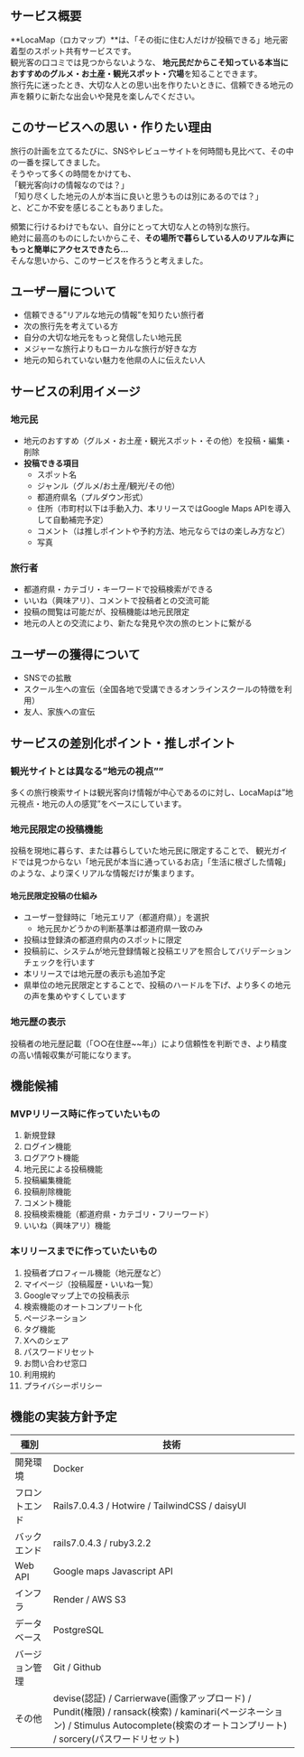 ## サービス概要

**LocaMap（ロカマップ）**は、「その街に住む人だけが投稿できる」地元密着型のスポット共有サービスです。  
観光客の口コミでは見つからないような、 **地元民だからこそ知っている本当におすすめのグルメ・お土産・観光スポット・穴場**を知ることできます。  
旅行先に迷ったとき、大切な人との思い出を作りたいときに、信頼できる地元の声を頼りに新たな出会いや発見を楽しんでください。

## このサービスへの思い・作りたい理由

旅行の計画を立てるたびに、SNSやレビューサイトを何時間も見比べて、その中の一番を探してきました。  
そうやって多くの時間をかけても、  
「観光客向けの情報なのでは？」  
「知り尽くした地元の人が本当に良いと思うものは別にあるのでは？」  
と、どこか不安を感じることもありました。  

頻繁に行けるわけでもない、自分にとって大切な人との特別な旅行。  
絶対に最高のものにしたいからこそ、**その場所で暮らしている人のリアルな声にもっと簡単にアクセスできたら…**  
そんな思いから、このサービスを作ろうと考えました。  

## ユーザー層について

- 信頼できる”リアルな地元の情報”を知りたい旅行者
- 次の旅行先を考えている方
- 自分の大切な地元をもっと発信したい地元民
- メジャーな旅行よりもローカルな旅行が好きな方
- 地元の知られていない魅力を他県の人に伝えたい人

## サービスの利用イメージ

### 地元民

- 地元のおすすめ（グルメ・お土産・観光スポット・その他）を投稿・編集・削除
- **投稿できる項目**
  - スポット名
  - ジャンル（グルメ/お土産/観光/その他）
  - 都道府県名（プルダウン形式）
  - 住所（市町村以下は手動入力、本リリースではGoogle Maps APIを導入して自動補完予定）
  - コメント（は推しポイントや予約方法、地元ならではの楽しみ方など）
  - 写真

### 旅行者

- 都道府県・カテゴリ・キーワードで投稿検索ができる
- いいね（興味アリ）、コメントで投稿者との交流可能
- 投稿の閲覧は可能だが、投稿機能は地元民限定
- 地元の人との交流により、新たな発見や次の旅のヒントに繋がる

## ユーザーの獲得について

- SNSでの拡散
- スクール生への宣伝（全国各地で受講できるオンラインスクールの特徴を利用）
- 友人、家族への宣伝

## サービスの差別化ポイント・推しポイント

### 観光サイトとは異なる”地元の視点””
多くの旅行検索サイトは観光客向け情報が中心であるのに対し、LocaMapは”地元視点・地元の人の感覚”をベースにしています。

### 地元民限定の投稿機能
投稿を現地に暮らす、または暮らしていた地元民に限定することで、
観光ガイドでは見つからない「地元民が本当に通っているお店」「生活に根ざした情報」のような、より深くリアルな情報だけが集まります。

#### 地元民限定投稿の仕組み
- ユーザー登録時に「地元エリア（都道府県）」を選択
  - 地元民かどうかの判断基準は都道府県一致のみ
- 投稿は登録済の都道府県内のスポットに限定
- 投稿前に、システムが地元登録情報と投稿エリアを照合してバリデーションチェックを行います
- 本リリースでは地元歴の表示も追加予定
- 県単位の地元民限定とすることで、投稿のハードルを下げ、より多くの地元の声を集めやすくしています  

### 地元歴の表示
投稿者の地元歴記載（「○○在住歴~~年」）により信頼性を判断でき、より精度の高い情報収集が可能になります。

## 機能候補

### MVPリリース時に作っていたいもの

1. 新規登録
2. ログイン機能
3. ログアウト機能
4. 地元民による投稿機能
5. 投稿編集機能
6. 投稿削除機能
7. コメント機能
8. 投稿検索機能（都道府県・カテゴリ・フリーワード）
9. いいね（興味アリ）機能

### 本リリースまでに作っていたいもの

1. 投稿者プロフィール機能（地元歴など）
2. マイページ（投稿履歴・いいね一覧）
3. Googleマップ上での投稿表示
4. 検索機能のオートコンプリート化
5. ページネーション
6. タグ機能
7. Xへのシェア
8. パスワードリセット
9. お問い合わせ窓口
10. 利用規約
11. プライバシーポリシー

## 機能の実装方針予定

| 種別 | 技術 |
| ------ | ------ |
| 開発環境 | Docker |
| フロントエンド | Rails7.0.4.3 / Hotwire / TailwindCSS / daisyUI |
| バックエンド | rails7.0.4.3 / ruby3.2.2 |
| Web API | Google maps Javascript API | 
| インフラ | Render / AWS S3 |
| データベース | PostgreSQL |
| バージョン管理 | Git / Github |
| その他 | devise(認証) / Carrierwave(画像アップロード) / Pundit(権限) / ransack(検索) / kaminari(ページネーション) / Stimulus Autocomplete(検索のオートコンプリート) / sorcery(パスワードリセット) | 


